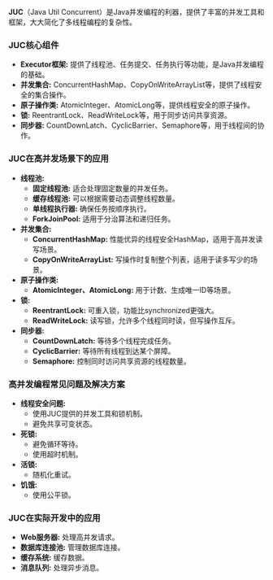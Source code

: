 

**JUC**（Java Util Concurrent）是Java并发编程的利器，提供了丰富的并发工具和框架，大大简化了多线程编程的复杂性。

### JUC核心组件

- **Executor框架:** 提供了线程池、任务提交、任务执行等功能，是Java并发编程的基础。
- **并发集合:** ConcurrentHashMap、CopyOnWriteArrayList等，提供了线程安全的集合操作。
- **原子操作类:** AtomicInteger、AtomicLong等，提供线程安全的原子操作。
- **锁:** ReentrantLock、ReadWriteLock等，用于同步访问共享资源。
- **同步器:** CountDownLatch、CyclicBarrier、Semaphore等，用于线程间的协作。

### JUC在高并发场景下的应用

- **线程池:**
    - **固定线程池:** 适合处理固定数量的并发任务。
    - **缓存线程池:** 可以根据需要动态调整线程数量。
    - **单线程执行器:** 确保任务按顺序执行。
    - **ForkJoinPool:** 适用于分治算法和递归任务。
- **并发集合:**
    - **ConcurrentHashMap:** 性能优异的线程安全HashMap，适用于高并发读写场景。
    - **CopyOnWriteArrayList:** 写操作时复制整个列表，适用于读多写少的场景。
- **原子操作类:**
    - **AtomicInteger、AtomicLong:** 用于计数、生成唯一ID等场景。
- **锁:**
    - **ReentrantLock:** 可重入锁，功能比synchronized更强大。
    - **ReadWriteLock:** 读写锁，允许多个线程同时读，但写操作互斥。
- **同步器:**
    - **CountDownLatch:** 等待多个线程完成任务。
    - **CyclicBarrier:** 等待所有线程到达某个屏障。
    - **Semaphore:** 控制同时访问共享资源的线程数量。

### 高并发编程常见问题及解决方案

- **线程安全问题:**
    - 使用JUC提供的并发工具和锁机制。
    - 避免共享可变状态。
- **死锁:**
    - 避免循环等待。
    - 使用超时机制。
- **活锁:**
    - 随机化重试。
- **饥饿:**
    - 使用公平锁。

### JUC在实际开发中的应用

- **Web服务器:** 处理高并发请求。
- **数据库连接池:** 管理数据库连接。
- **缓存系统:** 缓存数据。
- **消息队列:** 处理异步消息。

